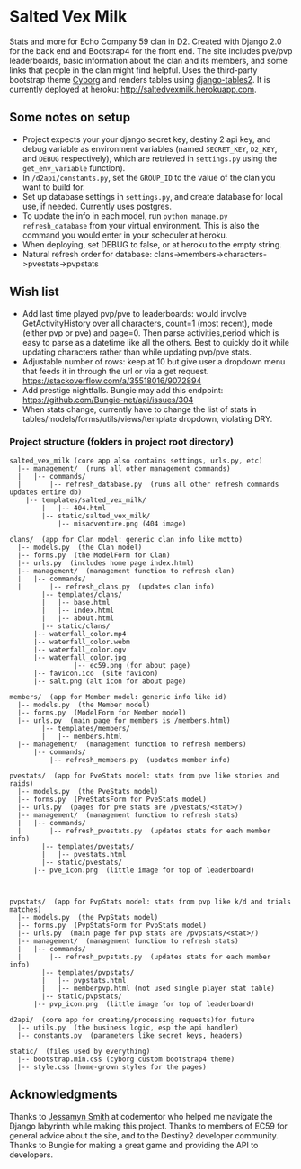 # Salted Vex Milk
Stats and more for Echo Company 59 clan in D2. Created with Django 2.0 for the back end and Bootstrap4 for the front end. The site includes pve/pvp leaderboards, basic information about the clan and its members, and some links that people in the clan might find helpful. Uses the third-party bootstrap theme [Cyborg](https://bootswatch.com/cyborg/) and renders tables using [django-tables2](https://django-tables2.readthedocs.io/en/latest/pages/tutorial.html). It is currently deployed at heroku: http://saltedvexmilk.herokuapp.com.

## Some notes on setup
- Project expects your your django secret key, destiny 2 api key, and debug variable as environment variables (named `SECRET_KEY`, `D2_KEY`, and `DEBUG` respectively), which are retrieved in `settings.py` using the `get_env_variable` function).
- In `/d2api/constants.py`, set the `GROUP_ID` to the value of the clan you want to build for.
- Set up database settings in `settings.py`, and create database for local use, if needed. Currently uses postgres.
- To update the info in each model, run `python manage.py refresh_database` from your virtual environment. This is also the command you would enter in your scheduler at heroku.
- When deploying, set DEBUG to false, or at heroku to the empty string.
- Natural refresh order for database: clans->members->characters->pvestats->pvpstats


## Wish list
- Add last time played pvp/pve to leaderboards: would involve GetActivityHistory over all characters, count=1 (most recent), mode (either pvp or pve) and page=0. Then parse activities,period which is easy to parse as a datetime like all the others. Best to quickly do it while updating characters rather than while updating pvp/pve stats.
- Adjustable number of rows: keep at 10 but give user a dropdown menu that feeds it in through the url or via a get request. https://stackoverflow.com/a/35518016/9072894
- Add prestige nightfalls. Bungie may add this endpoint: https://github.com/Bungie-net/api/issues/304
- When stats change, currently have to change the list of stats in tables/models/forms/utils/views/template dropdown, violating DRY.


### Project structure (folders in project root directory)
	salted_vex_milk (core app also contains settings, urls.py, etc)
      |-- management/  (runs all other management commands)
      |   |-- commands/  
      |       |-- refresh_database.py  (runs all other refresh commands updates entire db)
	  	|-- templates/salted_vex_milk/
			|   |-- 404.html    
			|-- static/salted_vex_milk/
			    |-- misadventure.png (404 image)

    clans/  (app for Clan model: generic clan info like motto)    
      |-- models.py  (the Clan model)    
      |-- forms.py  (the ModelForm for Clan)    
      |-- urls.py  (includes home page index.html)    
      |-- management/  (management function to refresh clan)
      |   |-- commands/  
      |       |-- refresh_clans.py  (updates clan info)
			|-- templates/clans/
			|   |-- base.html    
			|   |-- index.html   
			|   |-- about.html   
			|-- static/clans/
          |-- waterfall_color.mp4
          |-- waterfall_color.webm
          |-- waterfall_color.ogv
          |-- waterfall_color.jpg
					|-- ec59.png (for about page)
          |-- favicon.ico  (site favicon)
          |-- salt.png (alt icon for about page)			

    members/  (app for Member model: generic info like id)     
      |-- models.py  (the Member model)    
      |-- forms.py  (ModelForm for Member model)    
      |-- urls.py  (main page for members is /members.html)  
			|-- templates/members/
			|   |-- members.html		   
      |-- management/  (management function to refresh members)
          |-- commands/
              |-- refresh_members.py  (updates member info)

    pvestats/  (app for PveStats model: stats from pve like stories and raids)     
      |-- models.py  (the PveStats model)    
      |-- forms.py  (PveStatsForm for PveStats model)    
      |-- urls.py  (pages for pve stats are /pvestats/<stat>/)     
      |-- management/  (management function to refresh stats)
      |   |-- commands/
      |       |-- refresh_pvestats.py  (updates stats for each member info)
			|-- templates/pvestats/
			|   |-- pvestats.html
			|-- static/pvestats/
          |-- pve_icon.png  (little image for top of leaderboard)



    pvpstats/  (app for PvpStats model: stats from pvp like k/d and trials matches)     
      |-- models.py  (the PvpStats model)    
      |-- forms.py  (PvpStatsForm for PvpStats model)    
      |-- urls.py  (main page for pvp stats are /pvpstats/<stat>/)     
      |-- management/  (management function to refresh stats)
      |   |-- commands/
      |       |-- refresh_pvpstats.py  (updates stats for each member info)  
			|-- templates/pvpstats/
			|   |-- pvpstats.html
			|   |-- memberpvp.html (not used single player stat table)
			|-- static/pvpstats/
          |-- pvp_icon.png  (little image for top of leaderboard)

    d2api/  (core app for creating/processing requests)for future   
      |-- utils.py  (the business logic, esp the api handler)    
      |-- constants.py  (parameters like secret keys, headers)   

    static/  (files used by everything)
      |-- bootstrap.min.css (cyborg custom bootstrap4 theme)
      |-- style.css (home-grown styles for the pages)

## Acknowledgments
Thanks to [Jessamyn Smith](https://www.codementor.io/jessamynsmith) at codementor who helped me navigate the Django labyrinth while making this project. Thanks to members of EC59 for general advice about the site, and to the Destiny2 developer community. Thanks to Bungie for making a great game and providing the API to developers.
